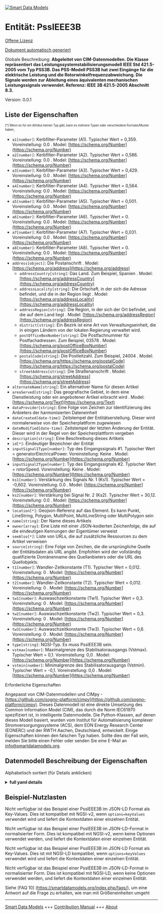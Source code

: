 <!-- 10-Header -->  
[![Smart Data Models](https://smartdatamodels.org/wp-content/uploads/2022/01/SmartDataModels_logo.png "Logo")](https://smartdatamodels.org)  
Entität: PssIEEE3B  
==================<!-- /10-Header -->  
<!-- 15-License -->  
[Offene Lizenz](https://github.com/smart-data-models//dataModel.EnergyCIM/blob/master/PssIEEE3B/LICENSE.md)  
[Dokument automatisch generiert](https://docs.google.com/presentation/d/e/2PACX-1vTs-Ng5dIAwkg91oTTUdt8ua7woBXhPnwavZ0FxgR8BsAI_Ek3C5q97Nd94HS8KhP-r_quD4H0fgyt3/pub?start=false&loop=false&delayms=3000#slide=id.gb715ace035_0_60)  
<!-- /15-License -->  
<!-- 20-Description -->  
Globale Beschreibung: **Abgeleitet von CIM-Datenmodellen. Die Klasse repräsentiert das Leistungssystemstabilisierungsmodell IEEE Std 421.5-2005 vom Typ PSS3B. Das PSS-Modell PSS3B hat zwei Eingänge für die elektrische Leistung und die Rotorwinkelfrequenzabweichung. Die Signale werden zur Ableitung eines äquivalenten mechanischen Leistungssignals verwendet.  Referenz: IEEE 3B 421.5-2005 Abschnitt 8.3.**  
Version: 0.0.1  
<!-- /20-Description -->  
<!-- 30-PropertiesList -->  

## Liste der Eigenschaften  

<sup><sub>[*] Wenn es für ein Attribut keinen Typ gibt, kann es mehrere Typen oder verschiedene Formate/Muster haben</sub></sup>.  
- `a1[number]`: Kerbfilter-Parameter (A1).  Typischer Wert = 0,359. Voreinstellung: 0.0  . Model: [https://schema.org/Number](https://schema.org/Number)- `a2[number]`: Kerbfilter-Parameter (A2).  Typischer Wert = 0,586. Voreinstellung: 0.0  . Model: [https://schema.org/Number](https://schema.org/Number)- `a3[number]`: Kerbfilter-Parameter (A3).  Typischer Wert = 0,429. Voreinstellung: 0.0  . Model: [https://schema.org/Number](https://schema.org/Number)- `a4[number]`: Kerbfilter-Parameter (A4).  Typischer Wert = 0,564. Voreinstellung: 0.0  . Model: [https://schema.org/Number](https://schema.org/Number)- `a5[number]`: Kerbfilter-Parameter (A5).  Typischer Wert = 0,001. Voreinstellung: 0.0  . Model: [https://schema.org/Number](https://schema.org/Number)- `a6[number]`: Kerbfilter-Parameter (A6).  Typischer Wert = 0. Voreinstellung: 0.0  . Model: [https://schema.org/Number](https://schema.org/Number)- `a7[number]`: Kerbfilter-Parameter (A7).  Typischer Wert = 0,031. Voreinstellung: 0.0  . Model: [https://schema.org/Number](https://schema.org/Number)- `a8[number]`: Kerbfilter-Parameter (A8).  Typischer Wert = 0. Voreinstellung: 0.0  . Model: [https://schema.org/Number](https://schema.org/Number)- `address[object]`: Die Postanschrift  . Model: [https://schema.org/address](https://schema.org/address)	- `addressCountry[string]`: Das Land. Zum Beispiel, Spanien  . Model: [https://schema.org/addressCountry](https://schema.org/addressCountry)  
	- `addressLocality[string]`: Die Ortschaft, in der sich die Adresse befindet, und die in der Region liegt  . Model: [https://schema.org/addressLocality](https://schema.org/addressLocality)  
	- `addressRegion[string]`: Die Region, in der sich der Ort befindet, und die auf dem Land liegt  . Model: [https://schema.org/addressRegion](https://schema.org/addressRegion)  
	- `district[string]`: Ein Bezirk ist eine Art von Verwaltungseinheit, die in einigen Ländern von der lokalen Regierung verwaltet wird.    
	- `postOfficeBoxNumber[string]`: Die Postfachnummer für Postfachadressen. Zum Beispiel, 03578  . Model: [https://schema.org/postOfficeBoxNumber](https://schema.org/postOfficeBoxNumber)  
	- `postalCode[string]`: Die Postleitzahl. Zum Beispiel, 24004  . Model: [https://schema.org/https://schema.org/postalCode](https://schema.org/https://schema.org/postalCode)  
	- `streetAddress[string]`: Die Straßenanschrift  . Model: [https://schema.org/streetAddress](https://schema.org/streetAddress)  
- `alternateName[string]`: Ein alternativer Name für diesen Artikel  - `areaServed[string]`: Das geografische Gebiet, in dem eine Dienstleistung oder ein angebotener Artikel erbracht wird  . Model: [https://schema.org/Text](https://schema.org/Text)- `dataProvider[string]`: Eine Folge von Zeichen zur Identifizierung des Anbieters der harmonisierten Dateneinheit  - `dateCreated[date-time]`: Zeitstempel der Entitätserstellung. Dieser wird normalerweise von der Speicherplattform zugewiesen  - `dateModified[date-time]`: Zeitstempel der letzten Änderung der Entität. Dieser wird in der Regel von der Speicherplattform vergeben  - `description[string]`: Eine Beschreibung dieses Artikels  - `id[*]`: Eindeutiger Bezeichner der Entität  - `inputSignal1Type[number]`: Typ des Eingangssignals #1.  Typischer Wert = generatorElectricalPower. Voreinstellung: Keine  . Model: [https://schema.org/Number](https://schema.org/Number)- `inputSignal2Type[number]`: Typ des Eingangssignals #2.  Typischer Wert = rotorSpeed. Voreinstellung: Keine  . Model: [https://schema.org/Number](https://schema.org/Number)- `ks1[number]`: Verstärkung des Signals Nr. 1 (Ks1).  Typischer Wert = -0,602. Voreinstellung: 0.0  . Model: [https://schema.org/Number](https://schema.org/Number)- `ks2[number]`: Verstärkung bei Signal Nr. 2 (Ks2).  Typischer Wert = 30,12. Voreinstellung: 0.0  . Model: [https://schema.org/Number](https://schema.org/Number)- `location[*]`: Geojson-Referenz auf das Element. Es kann Punkt, LineString, Polygon, MultiPoint, MultiLineString oder MultiPolygon sein  - `name[string]`: Der Name dieses Artikels  - `owner[array]`: Eine Liste mit einer JSON-kodierten Zeichenfolge, die auf die eindeutigen Kennungen der Eigentümer verweist  - `seeAlso[*]`: Liste von URLs, die auf zusätzliche Ressourcen zu dem Artikel verweisen  - `source[string]`: Eine Folge von Zeichen, die die ursprüngliche Quelle der Entitätsdaten als URL angibt. Empfohlen wird der vollständig qualifizierte Domänenname des Quellanbieters oder die URL des Quellobjekts.  - `t1[number]`: Wandler-Zeitkonstante (T1).  Typischer Wert = 0,012. Voreinstellung: 0  . Model: [https://schema.org/Number](https://schema.org/Number)- `t2[number]`: Wandler-Zeitkonstante (T2).  Typischer Wert = 0,012. Voreinstellung: 0  . Model: [https://schema.org/Number](https://schema.org/Number)- `tw1[number]`: Auswaschzeitkonstante (Tw1).  Typischer Wert = 0,3. Voreinstellung: 0  . Model: [https://schema.org/Number](https://schema.org/Number)- `tw2[number]`: Auswaschzeitkonstante (Tw2).  Typischer Wert = 0,3. Voreinstellung: 0  . Model: [https://schema.org/Number](https://schema.org/Number)- `tw3[number]`: Auswaschzeitkonstante (Tw3).  Typischer Wert = 0,6. Voreinstellung: 0  . Model: [https://schema.org/Number](https://schema.org/Number)- `type[string]`: NGSI-Typ. Es muss PssIEEE3B sein.  - `vstmax[number]`: Maximalgrenze des Stabilisatorausgangs (Vstmax).  Typischer Wert = 0,1. Voreinstellung: 0,0  . Model: [https://schema.org/Number](https://schema.org/Number)- `vstmin[number]`: Minimalgrenze des Stabilisatorausgangs (Vstmin).  Typischer Wert = -0,1. Voreinstellung: 0,0  . Model: [https://schema.org/Number](https://schema.org/Number)<!-- /30-PropertiesList -->  
<!-- 35-RequiredProperties -->  
Erforderliche Eigenschaften  
<!-- /35-RequiredProperties -->  
<!-- 40-RequiredProperties -->  
Angepasst von CIM-Datenmodellen und CIMpy - [https://github.com/sogno-platform/cimpy](https://github.com/sogno-platform/cimpy). Dieses Datenmodell ist eine direkte Umsetzung des Common Information Model (CIM), das durch die Norm IEC61970 spezifiziert ist, in intelligente Datenmodelle. Die Python-Klassen, auf denen dieses Modell basiert, wurden vom Institut für Automatisierung komplexer Stromversorgungssysteme (ACS), dem EON Energy Research Center (EONERC) und der RWTH Aachen, Deutschland, entwickelt. Einige Eigenschaften können den falschen Typ haben. Sollte dies der Fall sein, melden Sie bitte einen Fehler oder senden Sie eine E-Mail an info@smartdatamodels.org.  
<!-- /40-RequiredProperties -->  
<!-- 50-DataModelHeader -->  
## Datenmodell Beschreibung der Eigenschaften  
Alphabetisch sortiert (für Details anklicken)  
<!-- /50-DataModelHeader -->  
<!-- 60-ModelYaml -->  
<details><summary><strong>full yaml details</strong></summary>    
```yaml  
PssIEEE3B:    
  description: 'Adapted from CIM data models. The class represents IEEE Std 421.5-2005 type PSS3B power system stabilizer model. The PSS model PSS3B has dual inputs of electrical power and rotor angular frequency deviation. The signals are used to derive an equivalent mechanical power signal.  Reference: IEEE 3B 421.5-2005 Section 8.3.'    
  properties:    
    a1:    
      description: 'Notch filter parameter (A1).  Typical Value = 0.359. Default: 0.0'    
      type: number    
      x-ngsi:    
        model: https://schema.org/Number    
        type: Property    
    a2:    
      description: 'Notch filter parameter (A2).  Typical Value = 0.586. Default: 0.0'    
      type: number    
      x-ngsi:    
        model: https://schema.org/Number    
        type: Property    
    a3:    
      description: 'Notch filter parameter (A3).  Typical Value = 0.429. Default: 0.0'    
      type: number    
      x-ngsi:    
        model: https://schema.org/Number    
        type: Property    
    a4:    
      description: 'Notch filter parameter (A4).  Typical Value = 0.564. Default: 0.0'    
      type: number    
      x-ngsi:    
        model: https://schema.org/Number    
        type: Property    
    a5:    
      description: 'Notch filter parameter (A5).  Typical Value = 0.001. Default: 0.0'    
      type: number    
      x-ngsi:    
        model: https://schema.org/Number    
        type: Property    
    a6:    
      description: 'Notch filter parameter (A6).  Typical Value = 0. Default: 0.0'    
      type: number    
      x-ngsi:    
        model: https://schema.org/Number    
        type: Property    
    a7:    
      description: 'Notch filter parameter (A7).  Typical Value = 0.031. Default: 0.0'    
      type: number    
      x-ngsi:    
        model: https://schema.org/Number    
        type: Property    
    a8:    
      description: 'Notch filter parameter (A8).  Typical Value = 0. Default: 0.0'    
      type: number    
      x-ngsi:    
        model: https://schema.org/Number    
        type: Property    
    address:    
      description: The mailing address    
      properties:    
        addressCountry:    
          description: 'The country. For example, Spain'    
          type: string    
          x-ngsi:    
            model: https://schema.org/addressCountry    
            type: Property    
        addressLocality:    
          description: 'The locality in which the street address is, and which is in the region'    
          type: string    
          x-ngsi:    
            model: https://schema.org/addressLocality    
            type: Property    
        addressRegion:    
          description: 'The region in which the locality is, and which is in the country'    
          type: string    
          x-ngsi:    
            model: https://schema.org/addressRegion    
            type: Property    
        district:    
          description: 'A district is a type of administrative division that, in some countries, is managed by the local government'    
          type: string    
          x-ngsi:    
            type: Property    
        postOfficeBoxNumber:    
          description: 'The post office box number for PO box addresses. For example, 03578'    
          type: string    
          x-ngsi:    
            model: https://schema.org/postOfficeBoxNumber    
            type: Property    
        postalCode:    
          description: 'The postal code. For example, 24004'    
          type: string    
          x-ngsi:    
            model: https://schema.org/https://schema.org/postalCode    
            type: Property    
        streetAddress:    
          description: The street address    
          type: string    
          x-ngsi:    
            model: https://schema.org/streetAddress    
            type: Property    
        streetNr:    
          description: Number identifying a specific property on a public street    
          type: string    
          x-ngsi:    
            type: Property    
      type: object    
      x-ngsi:    
        model: https://schema.org/address    
        type: Property    
    alternateName:    
      description: An alternative name for this item    
      type: string    
      x-ngsi:    
        type: Property    
    areaServed:    
      description: The geographic area where a service or offered item is provided    
      type: string    
      x-ngsi:    
        model: https://schema.org/Text    
        type: Property    
    dataProvider:    
      description: A sequence of characters identifying the provider of the harmonised data entity    
      type: string    
      x-ngsi:    
        type: Property    
    dateCreated:    
      description: Entity creation timestamp. This will usually be allocated by the storage platform    
      format: date-time    
      type: string    
      x-ngsi:    
        type: Property    
    dateModified:    
      description: Timestamp of the last modification of the entity. This will usually be allocated by the storage platform    
      format: date-time    
      type: string    
      x-ngsi:    
        type: Property    
    description:    
      description: A description of this item    
      type: string    
      x-ngsi:    
        type: Property    
    id:    
      anyOf:    
        - description: Identifier format of any NGSI entity    
          maxLength: 256    
          minLength: 1    
          pattern: ^[\w\-\.\{\}\$\+\*\[\]`|~^@!,:\\]+$    
          type: string    
          x-ngsi:    
            type: Property    
        - description: Identifier format of any NGSI entity    
          format: uri    
          type: string    
          x-ngsi:    
            type: Property    
      description: Unique identifier of the entity    
      x-ngsi:    
        type: Property    
    inputSignal1Type:    
      description: "Type of input signal #1.  Typical Value = generatorElectricalPower. Default: None"    
      type: number    
      x-ngsi:    
        model: https://schema.org/Number    
        type: Property    
    inputSignal2Type:    
      description: "Type of input signal #2.  Typical Value = rotorSpeed. Default: None"    
      type: number    
      x-ngsi:    
        model: https://schema.org/Number    
        type: Property    
    ks1:    
      description: "Gain on signal # 1 (Ks1).  Typical Value = -0.602. Default: 0.0"    
      type: number    
      x-ngsi:    
        model: https://schema.org/Number    
        type: Property    
    ks2:    
      description: "Gain on signal # 2 (Ks2).  Typical Value = 30.12. Default: 0.0"    
      type: number    
      x-ngsi:    
        model: https://schema.org/Number    
        type: Property    
    location:    
      description: 'Geojson reference to the item. It can be Point, LineString, Polygon, MultiPoint, MultiLineString or MultiPolygon'    
      oneOf:    
        - description: Geojson reference to the item. Point    
          properties:    
            bbox:    
              items:    
                type: number    
              minItems: 4    
              type: array    
            coordinates:    
              items:    
                type: number    
              minItems: 2    
              type: array    
            type:    
              enum:    
                - Point    
              type: string    
          required:    
            - type    
            - coordinates    
          title: GeoJSON Point    
          type: object    
          x-ngsi:    
            type: GeoProperty    
        - description: Geojson reference to the item. LineString    
          properties:    
            bbox:    
              items:    
                type: number    
              minItems: 4    
              type: array    
            coordinates:    
              items:    
                items:    
                  type: number    
                minItems: 2    
                type: array    
              minItems: 2    
              type: array    
            type:    
              enum:    
                - LineString    
              type: string    
          required:    
            - type    
            - coordinates    
          title: GeoJSON LineString    
          type: object    
          x-ngsi:    
            type: GeoProperty    
        - description: Geojson reference to the item. Polygon    
          properties:    
            bbox:    
              items:    
                type: number    
              minItems: 4    
              type: array    
            coordinates:    
              items:    
                items:    
                  items:    
                    type: number    
                  minItems: 2    
                  type: array    
                minItems: 4    
                type: array    
              type: array    
            type:    
              enum:    
                - Polygon    
              type: string    
          required:    
            - type    
            - coordinates    
          title: GeoJSON Polygon    
          type: object    
          x-ngsi:    
            type: GeoProperty    
        - description: Geojson reference to the item. MultiPoint    
          properties:    
            bbox:    
              items:    
                type: number    
              minItems: 4    
              type: array    
            coordinates:    
              items:    
                items:    
                  type: number    
                minItems: 2    
                type: array    
              type: array    
            type:    
              enum:    
                - MultiPoint    
              type: string    
          required:    
            - type    
            - coordinates    
          title: GeoJSON MultiPoint    
          type: object    
          x-ngsi:    
            type: GeoProperty    
        - description: Geojson reference to the item. MultiLineString    
          properties:    
            bbox:    
              items:    
                type: number    
              minItems: 4    
              type: array    
            coordinates:    
              items:    
                items:    
                  items:    
                    type: number    
                  minItems: 2    
                  type: array    
                minItems: 2    
                type: array    
              type: array    
            type:    
              enum:    
                - MultiLineString    
              type: string    
          required:    
            - type    
            - coordinates    
          title: GeoJSON MultiLineString    
          type: object    
          x-ngsi:    
            type: GeoProperty    
        - description: Geojson reference to the item. MultiLineString    
          properties:    
            bbox:    
              items:    
                type: number    
              minItems: 4    
              type: array    
            coordinates:    
              items:    
                items:    
                  items:    
                    items:    
                      type: number    
                    minItems: 2    
                    type: array    
                  minItems: 4    
                  type: array    
                type: array    
              type: array    
            type:    
              enum:    
                - MultiPolygon    
              type: string    
          required:    
            - type    
            - coordinates    
          title: GeoJSON MultiPolygon    
          type: object    
          x-ngsi:    
            type: GeoProperty    
      x-ngsi:    
        type: GeoProperty    
    name:    
      description: The name of this item    
      type: string    
      x-ngsi:    
        type: Property    
    owner:    
      description: A List containing a JSON encoded sequence of characters referencing the unique Ids of the owner(s)    
      items:    
        anyOf:    
          - description: Identifier format of any NGSI entity    
            maxLength: 256    
            minLength: 1    
            pattern: ^[\w\-\.\{\}\$\+\*\[\]`|~^@!,:\\]+$    
            type: string    
            x-ngsi:    
              type: Property    
          - description: Identifier format of any NGSI entity    
            format: uri    
            type: string    
            x-ngsi:    
              type: Property    
        description: Unique identifier of the entity    
        x-ngsi:    
          type: Property    
      type: array    
      x-ngsi:    
        type: Property    
    seeAlso:    
      description: list of uri pointing to additional resources about the item    
      oneOf:    
        - items:    
            format: uri    
            type: string    
          minItems: 1    
          type: array    
        - format: uri    
          type: string    
      x-ngsi:    
        type: Property    
    source:    
      description: 'A sequence of characters giving the original source of the entity data as a URL. Recommended to be the fully qualified domain name of the source provider, or the URL to the source object'    
      type: string    
      x-ngsi:    
        type: Property    
    t1:    
      description: 'Transducer time constant (T1).  Typical Value = 0.012. Default: 0'    
      type: number    
      x-ngsi:    
        model: https://schema.org/Number    
        type: Property    
    t2:    
      description: 'Transducer time constant (T2).  Typical Value = 0.012. Default: 0'    
      type: number    
      x-ngsi:    
        model: https://schema.org/Number    
        type: Property    
    tw1:    
      description: 'Washout time constant (Tw1).  Typical Value = 0.3. Default: 0'    
      type: number    
      x-ngsi:    
        model: https://schema.org/Number    
        type: Property    
    tw2:    
      description: 'Washout time constant (Tw2).  Typical Value = 0.3. Default: 0'    
      type: number    
      x-ngsi:    
        model: https://schema.org/Number    
        type: Property    
    tw3:    
      description: 'Washout time constant (Tw3).  Typical Value = 0.6. Default: 0'    
      type: number    
      x-ngsi:    
        model: https://schema.org/Number    
        type: Property    
    type:    
      description: NGSI type. It has to be PssIEEE3B    
      enum:    
        - PssIEEE3B    
      type: string    
      x-ngsi:    
        type: Property    
    vstmax:    
      description: 'Stabilizer output max limit (Vstmax).  Typical Value = 0.1. Default: 0.0'    
      type: number    
      x-ngsi:    
        model: https://schema.org/Number    
        type: Property    
    vstmin:    
      description: 'Stabilizer output min limit (Vstmin).  Typical Value = -0.1. Default: 0.0'    
      type: number    
      x-ngsi:    
        model: https://schema.org/Number    
        type: Property    
  required: []    
  type: object    
  x-derived-from: ""    
  x-disclaimer: 'Redistribution and use in source and binary forms, with or without modification, are permitted  provided that the license conditions are met. Copyleft (c) 2022 Contributors to Smart Data Models Program'    
  x-license-url: https://github.com/smart-data-models/dataModel.EnergyCIM/blob/master/PssIEEE3B/LICENSE.md    
  x-model-schema: https://smart-data-models.github.io/dataModels.CIMEnergyClasses/PssIEEE3B/schema.json    
  x-model-tags: ""    
  x-version: 0.0.1    
```  
</details>    
<!-- /60-ModelYaml -->  
<!-- 70-MiddleNotes -->  
<!-- /70-MiddleNotes -->  
<!-- 80-Examples -->  
## Beispiel-Nutzlasten  
Nicht verfügbar ist das Beispiel einer PssIEEE3B im JSON-LD Format als Key-Values. Dies ist kompatibel mit NGSI-v2, wenn `options=keyValues` verwendet wird und liefert die Kontextdaten einer einzelnen Entität.  
Nicht verfügbar ist das Beispiel einer PssIEEE3B im JSON-LD-Format in normalisierter Form. Dies ist kompatibel mit NGSI-v2, wenn keine Optionen verwendet werden, und liefert die Kontextdaten einer einzelnen Entität.  
Nicht verfügbar ist das Beispiel einer PssIEEE3B im JSON-LD Format als Key-Values. Dies ist mit NGSI-LD kompatibel, wenn `options=keyValues` verwendet wird und liefert die Kontextdaten einer einzelnen Entität.  
Nicht verfügbar ist das Beispiel einer PssIEEE3B im JSON-LD-Format in normalisierter Form. Dies ist kompatibel mit NGSI-LD, wenn keine Optionen verwendet werden, und liefert die Kontextdaten einer einzelnen Entität.  
<!-- /80-Examples -->  
<!-- 90-FooterNotes -->  
<!-- /90-FooterNotes -->  
<!-- 95-Units -->  
Siehe [FAQ 10] (https://smartdatamodels.org/index.php/faqs/), um eine Antwort auf die Frage zu erhalten, wie man mit Größeneinheiten umgeht  
<!-- /95-Units -->  
<!-- 97-LastFooter -->  
---  
[Smart Data Models](https://smartdatamodels.org) +++ [Contribution Manual](https://bit.ly/contribution_manual) +++ [About](https://bit.ly/Introduction_SDM)<!-- /97-LastFooter -->  
